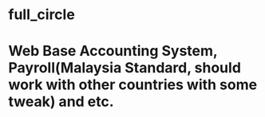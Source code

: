 # full_circle

# Web Base Accounting System, Payroll(Malaysia Standard, should work with other countries with some tweak) and etc.
